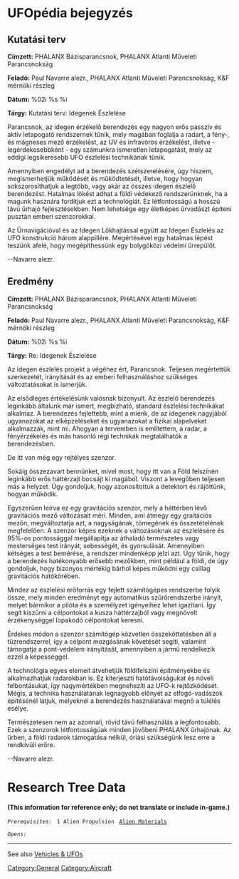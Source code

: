 # UFOpédia bejegyzés

## Kutatási terv

**Címzett:** PHALANX Bázisparancsnok, PHALANX Atlanti Műveleti
Parancsnokság

**Feladó:** Paul Navarre alezr., PHALANX Atlanti Műveleti Parancsnokság,
K&F mérnöki részleg

**Dátum:** %02i %s %i

**Tárgy:** Kutatási terv: Idegenek Észlelése

Parancsnok, az idegen érzékelő berendezés egy nagyon erős passzív és
aktív letapogató rendszernek tűnik, mely magában foglalja a radart, a
fény-, és mágneses mező érzékelést, az UV és infravörös érzékelést,
illetve - legérdekesebbként - egy számunkra ismeretlen letapogatást,
mely az eddigi legsikeresebb UFO észlelési technikának tűnik.

Amennyiben engedélyt ad a berendezés szétszerelésére, úgy hiszem,
megismerhetjük működését és működtetését, illetve, hogy hogyan
sokszorosíthatjuk a legtöbb, vagy akár az összes idegen észlelő
berendezést. Hatalmas lökést adhat a földi védekező rendszerünknek, ha a
magunk hasznára fordítjuk ezt a technológiát. Ez létfontosságú a hosszú
távú űrhajó fejlesztésekben. Nem lehetsége egy életképes űrvadászt
építeni pusztán emberi szenzorokkal.

Az Űrnavigációval és az Idegen Lökhajtással együtt az Idegen Észlelés az
UFO konstrukció három alappillére. Megértésével egy hatalmas lépést
teszünk afelé, hogy megépíthessünk egy bolygóközi védelmi űrrepülőt.

--Navarre alezr.

## Eredmény

**Címzett:** PHALANX Bázisparancsnok, PHALANX Atlanti Műveleti
Parancsnokság

**Feladó:** Paul Navarre alezr., PHALANX Atlanti Műveleti Parancsnokság,
K&F mérnöki részleg

**Dátum:** %02i %s %i

**Tárgy:** Re: Idegenek Észlelése

Az idegen észlelés projekt a végéhez ért, Parancsnok. Teljesen
megértettük szerkezetét, irányítását és az emberi felhasználáshoz
szükséges változtatásokat is ismerjük.

Az elsődleges értékelésünk valósnak bizonyult. Az észlelő berendezés
leginkább általunk már ismert, megbízható, standard észlelési
technikákat alkalmaz. A berendezés fejlettebb, mint a miénk, de az
idegenek nagyjából ugyanazokat az elképzeléseket és ugyanazokat a
fizikai alapelveket alkalmazzák, mint mi. Ahogyan a tervemben is
említettem, a radar, a fényérzékelés és más hasonló régi technikák
megtalálhatók a berendezésben.

De itt van még egy rejtélyes szenzor.

Sokáig összezavart bennünket, mivel most, hogy itt van a Föld felszínén
leginkább erős háttérzajt bocsájt ki magából. Viszont a levegőben
teljesen más a helyzet. Úgy gondoljuk, hogy azonosítottuk a detektort és
rájöttünk, hogyan működik.

Egyszerűen leírva ez egy gravitációs szenzor, mely a háttérben lévő
gravitációs mező változásait méri. Minden, ami átmegy egy graitációs
mezőn, megváltoztatja azt, a nagyságának, tömegének és összetételének
megfelelően. A szenzor képes ezeknek a változásoknak az észlelésére és
95%-os pontossággal megállapítja az áthaladó természetes vagy
mesterséges test irányát, sebességét, és gyorsulását. Amennyiben
kétséges a test bemérése, a rendszer mindenképp jelzi azt. Úgy tűnik,
hogy a berendezés hatékonyabb erősebb mezőkben, mint például a földi, de
úgy gondoljuk, hogy bizonyos mértékig bárhol képes működni egy csillag
gravitációs hatókörében.

Mindez az észlelési erőforrás egy fejlett számítógépes rendszerbe folyik
össze, mely minden eredményt egy automatikus szűrőrendszerbe irányít,
melyet bármikor a pilóta és a személyzet igényeihez lehet igazítani. Így
segít kiszűrni a célpontokat a kusza háttérzajból vagy megnövelt
érzékenységgel lopakodó célpontokat keresni.

Érdekes módon a szenzor számítógép közvetlen összeköttetésben áll a
tűzrendszerrel, így a célpont mozgásának követését segíti, valamint
támogatja a pont-védelem irányítását, amennyiben a jármű rendelkezik
ezzel a képességgel.

A technológia egyes elemeit átvehetjük földifelszíni építményekbe és
alkalmazhatjuk radarokban is. Ez kiterjeszti hatótávolságukat és növeli
felbontásukat, így nagymértékben megnehezíti az UFO-k rejtőzködését.
Mégis, a technika használatának legnagyobb előnyét az elfogó-vadászok
építésénél látjuk, melyeknél a berendezés használatával megnő a túlélés
esélye.

Természetesen nem az azonnali, rövid távú felhasználás a legfontosabb.
Ezek a szenzorok létfontosságúak minden jövőbeni PHALANX űrhajónak. Az
űrben, a földi radarok támogatása nélkül, óriási szükségünk lesz erre a
rendkívüli erőre.

--Navarre alezr.

# Research Tree Data

**(This information for reference only; do not translate or include
in-game.)**

*`Prerequisites:`*
` 1 Alien Propulsion`
` `[`Alien Materials`](Research/Alien_Materials "wikilink")

*`Opens:`*

------------------------------------------------------------------------

See also [Vehicles & UFOs](Vehicles_&_UFOs "wikilink")

[Category:General](Category:General "wikilink")
[Category:Aircraft](Category:Aircraft "wikilink")